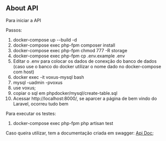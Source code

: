## About API

Para iniciar a API

Passos: 
  1. docker-compose up --build -d
  2. docker-compose exec php-fpm composer install
  3. docker-compose exec php-fpm chmod 777 -R storage
  4. docker-compose exec php-fpm cp .env.example .env
  5. Editar o .env para colocar os dados de conexção do banco de dados (caso use o banco do docker utilizar o nome dado no docker-compose com host)
  6. docker exec -it voxus-mysql bash
  7. mysql -uadmin -pvoxus
  8. use voxus;
  9. copiar o sql em phpdocker/mysql/create-table.sql
  10. Acessar http://localhost:8000/, se aparcer a página de bem vindo do Laravel, ocorreu tudo bem

Para executar os testes:
   1. docker-compose exec php-fpm php artisan test

Caso queira utilizar, tem a documentação criada em swagger:
[Api Doc](http://localhost:8000/swagger/);

